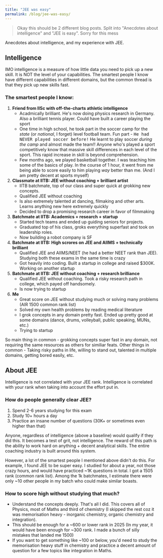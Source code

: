 ```yaml
---
title: "JEE was easy"
permalink: /blog/jee-was-easy/
---
```

> Okay this should be 2 different blog posts. Split into "Anecdotes about intelligence" and "JEE is easy". Sorry for this mess

Anecdotes about intelligence, and my experience with JEE.

## Intelligence
IMO intelligence is a measure of how little data you need to pick up a new skill. It is NOT the level of your capabilities. The smartest people I know have different capabilities in different domains, but the common thread is that they pick up new skills fast.  

<!-- How is this related to JEE? Its a common misconception that scoring high in this exam implies you are smart. I disagree. Scoring high can be done in 2 ways: (1) A lot of time & effort memorizing an insane amount of problems or (2) understanding the theory in depth and solving a few problems. The JEE coaching industry is a system built around the former. Intelligence doesn't really matter for this (though it helps). 

 Almost anyone can do the former. Its Close to 99% of those who score high fall into the former category.  -->

### The smartest people I know:  
1. **Friend from IISc with off-the-charts athletic intelligence**
    - Acadmically brilliant. He's now doing physics research in Germany. Also a brilliant tennis player. Could have built a career playing the sport
    - One time in high school, he took part in the soccer camp for the *state* (or *national*, I forget) level football team. Fun part - <kbd> He had NEVER played soccer before!</kbd> He learnt to play soccer _during the camp_ and almost made the team!! Anyone who's played a sport competitively know that massive skill differences in each level of the sport. This rapid increase in skill is beyond comprehension.
    - Few months ago, we played basketball together. I was teaching him some of the basics of play. In the course of 1 hour, it went from me being able to score easily to him playing _way_ better than me. (And I am pretty decent at sports myself)  
2. **Classmate at IITB: JEE without coaching + brilliant artist**
    - IITB batchmate, top of our class and super quick at grokking new concepts.
    - Qualified JEE without coaching
    - Is also extremely talented at dancing, filmaking and other arts. Learns anything new here extremely quickly
    - Decided to drop a promising research career in favor of filmmaking
3. **Batchmate at IITB: Academics + research + startup**
    - Started tech teams and ended up guiding seniors for projects. 
    - Graduated top of his class, groks everything superfast  and took on leadership roles. 
    - Now building a robot company is SF
4. **Batchmate at IITB:  High scrores on JEE and AIIMS + technically brilliant**
    - Qualified JEE and AIIMS/NEET (he had a better NEET rank than JEE). Studying both these exams in the same time is crazy
    - Got heavily into coding. Built a startup in college and raised $300K. Working on another startup
5. **Batchmate at IITB: JEE without coaching + research brilliance**
    - Qualified JEE without coaching. Took a risky research path in college, which payed off handsomely. 
    - Is now trying to startup
6. **Me**
    - Great score on JEE without studying much or solving many problems (AIR 1500 common rank list)
    - Solved my own health problems by reading medical literature
    - I grok concepts in any domain pretty fast. Ended up pretty good at some domains (dance, drums, volleyball, public speaking, MUNs, etc.)
    - Trying to startup

So main thing in common - grokking concepts super fast in any domain, not requiring the same resources as others for similiar feats. Other things in common - Taking risky paths in life, willing to stand out, talented in multiple domains, getting bored easily, etc.

## About JEE
Intelligence is not correlated with your JEE rank. Intelligence is correlated with your rank when taking into account the effort put in.

### How do people generally clear JEE? 
1. Spend 2-6 years studying for this exam
2. Study 10+ hours a day
3. Practice an insane number of questions (30K+ or sometimes even higher than that)  

Anyone, regardless of intelligence (above a baseline) would qualify if they did this. It becomes a test of grit, not intelligence. The reward of this path is the ability to work hard on anything + decent analytical skills. The entire coaching industry is built around this system.

However, a lot of the smartest people I mentioned above didn't do this. For example, I found JEE to be super easy. I studied for about a year, not those crazy hours, and would have practiced ~1K questions in total. I got a 1505 rank (common rank list). Among the 1k batchmates, I estimate there were only ~10 other people in my batch who could make similar boasts. 

### How to score high without studying that much?
- Understand the concepts deeply. That's all I did. This covers all of Physics, most of Maths and third of chemistry (I skipped the rest coz it was memorisation heavy - inorganic chemistry, organic chemistry and integration). 
- This should be enough for a ~600 or lower rank in 2025 (In my year, it would have been enough for ~300 rank. I made a bunch of silly mistakes that landed me 1500)
- If you want to get something like ~100 or below, you'd need to study the memorisation heavy stuff in chemistry and practice a decent amount of question for a few topics like integration in Maths.